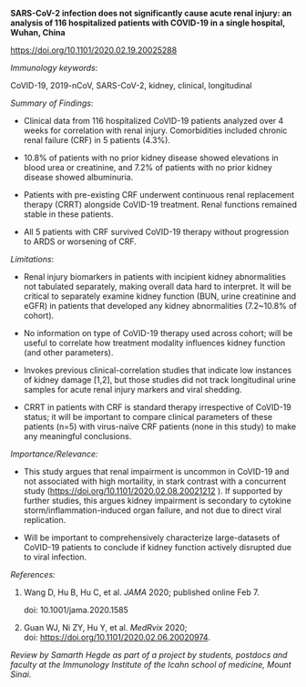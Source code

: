 **SARS-CoV-2 infection does not significantly cause acute renal injury:
an analysis of 116 hospitalized patients with COVID-19 in a single
hospital, Wuhan, China**

<https://doi.org/10.1101/2020.02.19.20025288>

*Immunology keywords*:

CoVID-19, 2019-nCoV, SARS-CoV-2, kidney, clinical, longitudinal

*Summary of Findings*:

-   Clinical data from 116 hospitalized CoVID-19 patients analyzed over
    4 weeks for correlation with renal injury. Comorbidities included
    chronic renal failure (CRF) in 5 patients (4.3%).

-   10.8% of patients with no prior kidney disease showed elevations in
    blood urea or creatinine, and 7.2% of patients with no prior kidney
    disease showed albuminuria.

-   Patients with pre-existing CRF underwent continuous renal
    replacement therapy (CRRT) alongside CoVID-19 treatment. Renal
    functions remained stable in these patients.

-   All 5 patients with CRF survived CoVID-19 therapy without
    progression to ARDS or worsening of CRF.

*Limitations*:

-   Renal injury biomarkers in patients with incipient kidney
    abnormalities not tabulated separately, making overall data hard to
    interpret. It will be critical to separately examine kidney function
    (BUN, urine creatinine and eGFR) in patients that developed any
    kidney abnormalities (7.2\~10.8% of cohort).

-   No information on type of CoVID-19 therapy used across cohort; will
    be useful to correlate how treatment modality influences kidney
    function (and other parameters).

-   Invokes previous clinical-correlation studies that indicate low
    instances of kidney damage \[1,2\], but those studies did not track
    longitudinal urine samples for acute renal injury markers and viral
    shedding.

-   CRRT in patients with CRF is standard therapy irrespective of
    CoVID-19 status; it will be important to compare clinical parameters
    of these patients (n=5) with virus-naïve CRF patients (none in this
    study) to make any meaningful conclusions.

*Importance/Relevance:*

-   This study argues that renal impairment is uncommon in CoVID-19 and
    not associated with high mortaility, in stark contrast with a
    concurrent study (<https://doi.org/10.1101/2020.02.08.20021212> ).
    If supported by further studies, this argues kidney impairment is
    secondary to cytokine storm/inflammation-induced organ failure, and
    not due to direct viral replication.

-   Will be important to comprehensively characterize large-datasets of
    CoVID-19 patients to conclude if kidney function actively disrupted
    due to viral infection.

*References:*

1.  Wang D, Hu B, Hu C, et al. *JAMA* 2020; published online Feb 7.

    doi: 10.1001/jama.2020.1585

2.  Guan WJ, Ni ZY, Hu Y, et al. *MedRvix* 2020;\
    doi: https://doi.org/10.1101/2020.02.06.20020974.

*Review by Samarth Hegde as part of a project by students, postdocs and
faculty at the Immunology Institute of the Icahn school of medicine,
Mount Sinai.*
